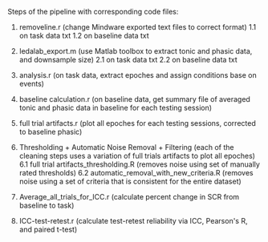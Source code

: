 Steps of the pipeline with corresponding code files:
1. removeline.r (change Mindware exported text files to correct format) 1.1 on task data txt 1.2 on baseline data txt
2. ledalab_export.m (use Matlab toolbox to extract tonic and phasic data, and downsample size) 2.1 on task data txt 2.2 on baseline data txt
3. analysis.r (on task data, extract epoches and assign conditions base on events)
4. baseline calculation.r (on baseline data, get summary file of averaged tonic and phasic data in baseline for each testing session)
5. full trial artifacts.r (plot all epoches for each testing sessions, corrected to baseline phasic)

6. Thresholding + Automatic Noise Removal + Filtering (each of the cleaning steps uses a variation of full trials artifacts to plot all epoches)
   6.1 full trial artifacts_thresholding.R (removes noise using set of manually rated thresholds)
   6.2 automatic_removal_with_new_criteria.R (removes noise using a set of criteria that is consistent for the entire dataset)

8. Average_all_trials_for_ICC.r (calculate percent change in SCR from baseline to task)
9. ICC-test-retest.r (calculate test-retest reliability via ICC, Pearson's R, and paired t-test)
